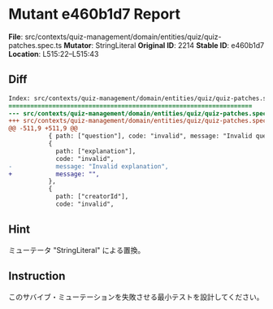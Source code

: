 # Mutant e460b1d7 Report

**File**: src/contexts/quiz-management/domain/entities/quiz/quiz-patches.spec.ts
**Mutator**: StringLiteral
**Original ID**: 2214
**Stable ID**: e460b1d7
**Location**: L515:22–L515:43

## Diff

```diff
Index: src/contexts/quiz-management/domain/entities/quiz/quiz-patches.spec.ts
===================================================================
--- src/contexts/quiz-management/domain/entities/quiz/quiz-patches.spec.ts	original
+++ src/contexts/quiz-management/domain/entities/quiz/quiz-patches.spec.ts	mutated #2214
@@ -511,9 +511,9 @@
           { path: ["question"], code: "invalid", message: "Invalid question" },
           {
             path: ["explanation"],
             code: "invalid",
-            message: "Invalid explanation",
+            message: "",
           },
           {
             path: ["creatorId"],
             code: "invalid",
```

## Hint

ミューテータ "StringLiteral" による置換。

## Instruction

このサバイブ・ミューテーションを失敗させる最小テストを設計してください。
